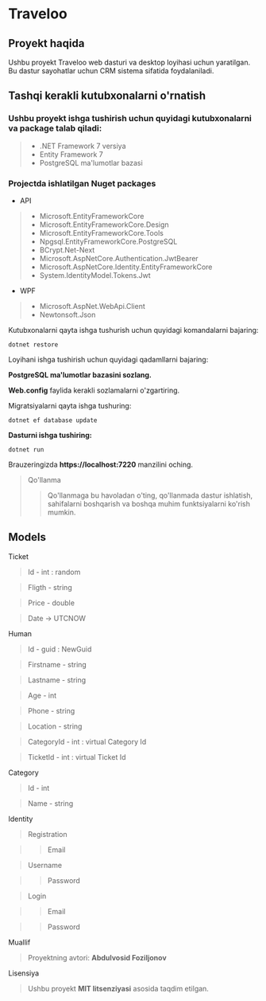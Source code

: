 # Traveloo

## Proyekt haqida

Ushbu proyekt Traveloo web dasturi va desktop loyihasi uchun yaratilgan. Bu dastur sayohatlar uchun CRM sistema sifatida foydalaniladi.

## Tashqi kerakli kutubxonalarni o'rnatish

### Ushbu proyekt ishga tushirish uchun quyidagi kutubxonalarni va package talab qiladi:

> - .NET Framework 7 versiya
> - Entity Framework 7
> - PostgreSQL ma'lumotlar bazasi

### Projectda ishlatilgan Nuget packages

- API

> - Microsoft.EntityFrameworkCore
> - Microsoft.EntityFrameworkCore.Design
> - Microsoft.EntityFrameworkCore.Tools
> - Npgsql.EntityFrameworkCore.PostgreSQL
> - BCrypt.Net-Next
> - Microsoft.AspNetCore.Authentication.JwtBearer
> - Microsoft.AspNetCore.Identity.EntityFrameworkCore
> - System.IdentityModel.Tokens.Jwt

- WPF
> - Microsoft.AspNet.WebApi.Client
> - Newtonsoft.Json

 Kutubxonalarni qayta ishga tushurish uchun quyidagi komandalarni bajaring:
 
 ``` dotnet restore ```

Loyihani ishga tushirish uchun quyidagi qadamllarni bajaring:

**PostgreSQL ma'lumotlar bazasini sozlang.**

**Web.config** faylida kerakli sozlamalarni o'zgartiring.

Migratsiyalarni qayta ishga tushuring:

` dotnet ef database update `

**Dasturni ishga tushiring:**

` dotnet run `

Brauzeringizda **https://localhost:7220** manzilini oching.
> Qo'llanma
>> Qo'llanmaga bu havoladan o'ting, qo'llanmada dastur ishlatish, sahifalarni boshqarish va boshqa muhim funktsiyalarni ko'rish mumkin.

## Models

Ticket

> Id - int : random

> Fligth - string

> Price - double

> Date -> UTCNOW

Human

> Id - guid : NewGuid

> Firstname - string

> Lastname - string

> Age - int

> Phone - string

> Location - string

> CategoryId - int : virtual Category Id

> TicketId - int : virtual Ticket Id

Category

> Id - int

> Name - string

Identity

> Registration

>> Email

> Username

>> Password

> Login

>> Email

>> Password

Muallif
> Proyektning avtori: **Abdulvosid Foziljonov**

Lisensiya
> Ushbu proyekt **MIT litsenziyasi** asosida taqdim etilgan.
